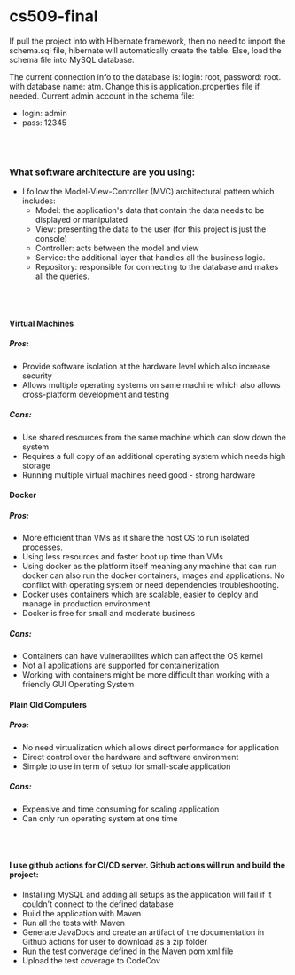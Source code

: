 # cs509-final

If pull the project into with Hibernate framework, then no need to import the schema.sql file, hibernate will automatically create the table.
Else, load the schema file into MySQL database.

The current connection info to the database is: login: root, password: root. with database name: atm. Change this is application.properties file if needed.
Current admin account in the schema file:
- login: admin
- pass: 12345

<br>
<br>

### What software architecture are you using:
- I follow the Model-View-Controller (MVC) architectural pattern which includes:
    - Model: the application's data that contain the data needs to be displayed or manipulated
    - View: presenting the data to the user (for this project is just the console)
    - Controller: acts between the model and view
    - Service: the additional layer that handles all the business logic.
    - Repository: responsible for connecting to the database and makes all the queries.

<br>
<br>
 
#### Virtual Machines
##### Pros:
- Provide software isolation at the hardware level which also increase security
- Allows multiple operating systems on same machine which also allows cross-platform development and testing
##### Cons:
- Use shared resources from the same machine which can slow down the system
- Requires a full copy of an additional operating system which needs high storage
- Running multiple virtual machines need good - strong hardware

#### Docker
##### Pros:
- More efficient than VMs as it share the host OS to run isolated processes.
- Using less resources and faster boot up time than VMs
- Using docker as the platform itself meaning any machine that can run docker can also run the docker containers, images and applications. No conflict with operating system or need dependencies troubleshooting.
- Docker uses containers which are scalable, easier to deploy and manage in production environment
- Docker is free for small and moderate business
##### Cons:
- Containers can have vulnerabilites which can affect the OS kernel
- Not all applications are supported for containerization
- Working with containers might be more difficult than working with a friendly GUI Operating System

#### Plain Old Computers
##### Pros:
- No need virtualization which allows direct performance for application
- Direct control over the hardware and software environment
- Simple to use in term of setup for small-scale application
##### Cons:
- Expensive and time consuming for scaling application
- Can only run operating system at one time

<br>
<br>

#### I use github actions for CI/CD server. Github actions will run and build the project:
- Installing MySQL and adding all setups as the application will fail if it couldn't connect to the defined database
- Build the application with Maven
- Run all the tests with Maven
- Generate JavaDocs and create an artifact of the documentation in Github actions for user to download as a zip folder
- Run the test converage defined in the Maven pom.xml file
- Upload the test coverage to CodeCov
